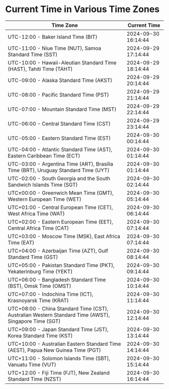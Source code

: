 # Current Time in Various Time Zones

| Time Zone | Current Time |
|-----------|--------------|
| UTC-12:00 - Baker Island Time (BIT) | 2024-09-30 16:14:44 |
| UTC-11:00 - Niue Time (NUT), Samoa Standard Time (SST) | 2024-09-29 17:14:44 |
| UTC-10:00 - Hawaii-Aleutian Standard Time (HAST), Tahiti Time (TAHT) | 2024-09-29 18:14:44 |
| UTC-09:00 - Alaska Standard Time (AKST) | 2024-09-29 20:14:44 |
| UTC-08:00 - Pacific Standard Time (PST) | 2024-09-29 21:14:44 |
| UTC-07:00 - Mountain Standard Time (MST) | 2024-09-29 22:14:44 |
| UTC-06:00 - Central Standard Time (CST) | 2024-09-29 23:14:44 |
| UTC-05:00 - Eastern Standard Time (EST) | 2024-09-30 00:14:44 |
| UTC-04:00 - Atlantic Standard Time (AST), Eastern Caribbean Time (ECT) | 2024-09-30 01:14:44 |
| UTC-03:00 - Argentina Time (ART), Brasília Time (BRT), Uruguay Standard Time (UYT) | 2024-09-30 01:14:44 |
| UTC-02:00 - South Georgia and the South Sandwich Islands Time (SGT) | 2024-09-30 02:14:44 |
| UTC±00:00 - Greenwich Mean Time (GMT), Western European Time (WET) | 2024-09-30 05:14:44 |
| UTC+01:00 - Central European Time (CET), West Africa Time (WAT) | 2024-09-30 06:14:44 |
| UTC+02:00 - Eastern European Time (EET), Central Africa Time (CAT) | 2024-09-30 07:14:44 |
| UTC+03:00 - Moscow Time (MSK), East Africa Time (EAT) | 2024-09-30 07:14:44 |
| UTC+04:00 - Azerbaijan Time (AZT), Gulf Standard Time (GST) | 2024-09-30 08:14:44 |
| UTC+05:00 - Pakistan Standard Time (PKT), Yekaterinburg Time (YEKT) | 2024-09-30 09:14:44 |
| UTC+06:00 - Bangladesh Standard Time (BST), Omsk Time (OMST) | 2024-09-30 10:14:44 |
| UTC+07:00 - Indochina Time (ICT), Krasnoyarsk Time (KRAT) | 2024-09-30 11:14:44 |
| UTC+08:00 - China Standard Time (CST), Australian Western Standard Time (AWST), Singapore Time (SGT) | 2024-09-30 12:14:44 |
| UTC+09:00 - Japan Standard Time (JST), Korea Standard Time (KST) | 2024-09-30 13:14:44 |
| UTC+10:00 - Australian Eastern Standard Time (AEST), Papua New Guinea Time (PGT) | 2024-09-30 14:14:44 |
| UTC+11:00 - Solomon Islands Time (SBT), Vanuatu Time (VUT) | 2024-09-30 15:14:44 |
| UTC+12:00 - Fiji Time (FJT), New Zealand Standard Time (NZST) | 2024-09-30 16:14:44 |
